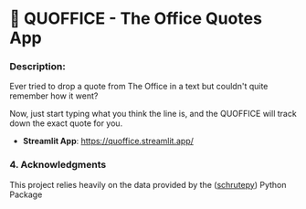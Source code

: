 # 🏢 QUOFFICE - The Office Quotes App 

### Description:
Ever tried to drop a quote from The Office in a text but couldn't quite remember how it went?

Now, just start typing what you think the line is, and the QUOFFICE will track down the exact quote for you.

- **Streamlit App**: https://quoffice.streamlit.app/

### 4. Acknowledgments

This project relies heavily on the data provided by the ([schrutepy](https://github.com/bradlindblad/schrutepy)) Python Package
